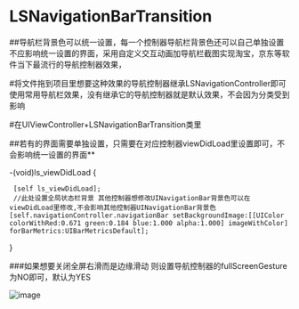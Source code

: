 # LSNavigationBarTransition
##导航栏背景色可以统一设置，每一个控制器导航栏背景色还可以自己单独设置不应影响统一设置的界面，采用自定义交互动画加导航栏截图实现淘宝，京东等软件当下最流行的导航控制器效果，

#将文件拖到项目里想要这种效果的导航控制器继承LSNavigationController即可使用常用导航栏效果，没有继承它的导航控制器就是默认效果，不会因为分类受到影响

#在UIViewController+LSNavigationBarTransition类里


##若有的界面需要单独设置，只需要在对应控制器viewDidLoad里设置即可，不会影响统一设置的界面**

-(void)ls_viewDidLoad
{
     
     [self ls_viewDidLoad];
     //此处设置全局状态栏背景 其他控制器想修改UINavigationBar背景色可以在viewDidLoad里修改,不会影响其他控制器UINavigationBar背景色
    [self.navigationController.navigationBar setBackgroundImage:[[UIColor colorWithRed:0.671 green:0.184 blue:1.000 alpha:1.000] imageWithColor] forBarMetrics:UIBarMetricsDefault];
 
}

###如果想要关闭全屏右滑而是边缘滑动 则设置导航控制器的fullScreenGesture为NO即可，默认为YES

![image](https://github.com/lsmakethebest/LSNavigationBarTransition/blob/master/images/show.gif)